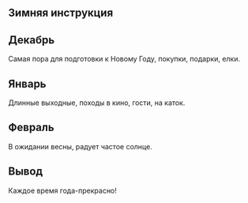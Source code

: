 ## Зимняя инструкция

## Декабрь

Самая пора для подготовки к Новому Году, покупки, подарки, елки.

## Январь

Длинные выходные, походы в кино, гости, на каток.

## Февраль

В ожидании весны, радует частое солнце.

## Вывод

Каждое время года-прекрасно!